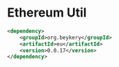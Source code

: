 # Ethereum Util

```xml
<dependency>
    <groupId>org.beykery</groupId>
    <artifactId>eu</artifactId>
    <version>0.0.17</version>
</dependency>
```
